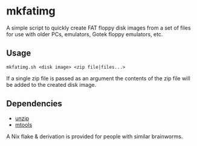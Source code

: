 # mkfatimg

A simple script to quickly create FAT floppy disk images from a set of files for use with older PCs, emulators, Gotek floppy emulators, etc.

## Usage

`mkfatimg.sh <disk image> <zip file|files...>`

If a single zip file is passed as an argument the contents of the zip file will be added to the created disk image.

## Dependencies

- [unzip](https://infozip.sourceforge.net/)
- [mtools](https://www.gnu.org/software/mtools/)

A Nix flake & derivation is provided for people with similar brainworms.

